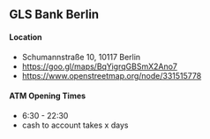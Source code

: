 ## GLS Bank Berlin

#### Location
- Schumannstraße 10, 10117 Berlin
- https://goo.gl/maps/BqYigrqGBSmX2Ano7
- https://www.openstreetmap.org/node/331515778

#### ATM Opening Times
- 6:30 - 22:30
- cash to account takes x days
